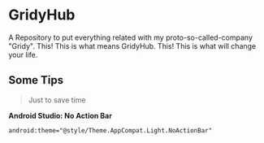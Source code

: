 # GridyHub
A Repository to put everything related with my proto-so-called-company "Gridy". This! This is what means GridyHub. This! This is what will change your life.

## Some Tips 
> Just to save time
> 
**Android Studio: No Action Bar**
```xml
android:theme="@style/Theme.AppCompat.Light.NoActionBar"
```
